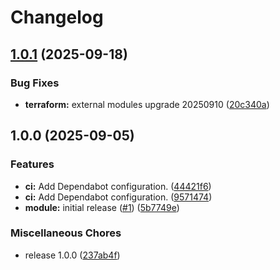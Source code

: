 # Changelog

## [1.0.1](https://github.com/gocloudLa/terraform-aws-wrapper-vpc/compare/v1.0.0...v1.0.1) (2025-09-18)


### Bug Fixes

* **terraform:** external modules upgrade 20250910 ([20c340a](https://github.com/gocloudLa/terraform-aws-wrapper-vpc/commit/20c340a71e4b002c9afb08be6349a10a0d2074fa))

## 1.0.0 (2025-09-05)


### Features

* **ci:** Add Dependabot configuration. ([44421f6](https://github.com/gocloudLa/terraform-aws-wrapper-vpc/commit/44421f6461679902f46b8c36f85b8cce94c43f86))
* **ci:** Add Dependabot configuration. ([9571474](https://github.com/gocloudLa/terraform-aws-wrapper-vpc/commit/9571474e67af3c40d17a39f5604f7514d2ae5dcf))
* **module:** initial release ([#1](https://github.com/gocloudLa/terraform-aws-wrapper-vpc/issues/1)) ([5b7749e](https://github.com/gocloudLa/terraform-aws-wrapper-vpc/commit/5b7749e7392e7b22f8414320912bbd18ffee1d00))


### Miscellaneous Chores

* release 1.0.0 ([237ab4f](https://github.com/gocloudLa/terraform-aws-wrapper-vpc/commit/237ab4f434e98100fb13092c7355021dcc23a6f4))
